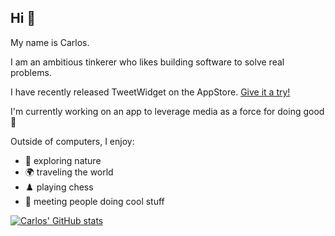 ## Hi 👋

My name is Carlos.

I am an ambitious tinkerer who likes building software to solve real problems.

I have recently released TweetWidget on the AppStore. [Give it a try!](https://apps.apple.com/us/app/tweetwidget/id1671704240)

I'm currently working on an app to leverage media as a force for doing good 🚀

Outside of computers, I enjoy:
- 🌲 exploring nature
- 🌍 traveling the world
- ♟️ playing chess
- 🤝 meeting people doing cool stuff

<a href="https://github.com/carlos-garciamoran">
  <img align="center" src="https://github-readme-stats.vercel.app/api?username=carlos-garciamoran&show_icons=true&line_height=30&count_private=true&theme=dark" alt="Carlos' GitHub stats" />
</a>

<!-- <img src="https://github-readme-stats.vercel.app/api/top-langs/?username=carlos-garciamoran&layout=compact&theme=algolia" /> -->

<!--
Here are some ideas to get you started:

- 🔭 I’m currently working on ...
- 🌱 I’m currently learning ...
- 👯 I’m looking to collaborate on ...
- 🤔 I’m looking for help with ...
- 💬 Ask me about ...
- 📫 How to reach me: ...
- 😄 Pronouns: ...
- ⚡ Fun fact: ...
-->
